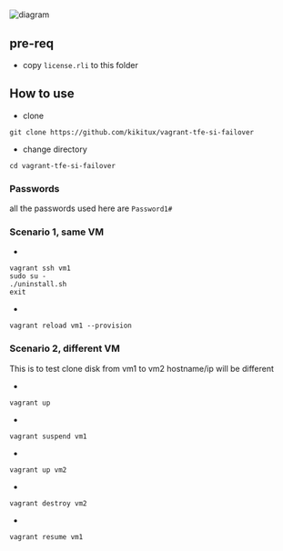 #

![diagram](https://raw.githubusercontent.com/kikitux/vagrant-tfe-si-failover/main/diagram/diagram.png)

## pre-req

- copy `license.rli` to this folder

## How to use

- clone

```
git clone https://github.com/kikitux/vagrant-tfe-si-failover
```

- change directory

```
cd vagrant-tfe-si-failover
```

### Passwords

all the passwords used here are `Password1#`


### Scenario 1, same VM

-
```
vagrant ssh vm1
sudo su -
./uninstall.sh
exit
```

-
```
vagrant reload vm1 --provision
```



### Scenario 2, different VM

This is to test clone disk from vm1 to vm2
hostname/ip will be different


- 
```
vagrant up
```

- 
```
vagrant suspend vm1
```

- 
```
vagrant up vm2
```

-
```
vagrant destroy vm2
```

- 
```
vagrant resume vm1
```
